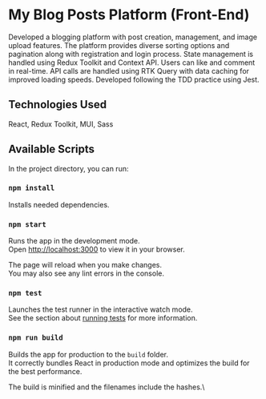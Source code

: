 # My Blog Posts Platform (Front-End)
Developed a blogging platform with post creation, management, and image upload features. The platform provides diverse sorting options and pagination along with registration and login process. State management is handled using Redux Toolkit and Context API. Users can like and comment in real-time. API calls are handled using RTK Query with data caching for improved loading speeds. Developed following the TDD practice using Jest.

## Technologies Used
React, Redux Toolkit, MUI, Sass

## Available Scripts
In the project directory, you can run:

### `npm install`
Installs needed dependencies.

### `npm start`

Runs the app in the development mode.\
Open [http://localhost:3000](http://localhost:3000) to view it in your browser.

The page will reload when you make changes.\
You may also see any lint errors in the console.

### `npm test`

Launches the test runner in the interactive watch mode.\
See the section about [running tests](https://facebook.github.io/create-react-app/docs/running-tests) for more information.

### `npm run build`

Builds the app for production to the `build` folder.\
It correctly bundles React in production mode and optimizes the build for the best performance.

The build is minified and the filenames include the hashes.\
